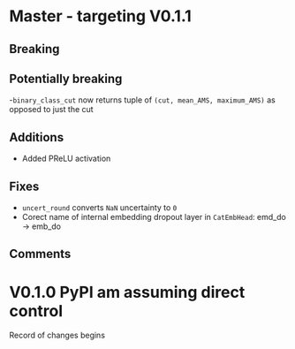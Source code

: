 # Master - targeting V0.1.1

## Breaking

## Potentially breaking

-`binary_class_cut` now returns tuple of `(cut, mean_AMS, maximum_AMS)` as opposed to just the cut

## Additions

- Added PReLU activation

## Fixes

- `uncert_round` converts `NaN` uncertainty to `0`
- Corect name of internal embedding dropout layer in `CatEmbHead`: emd_do -> emb_do

## Comments

# V0.1.0 PyPI am assuming direct control

Record of changes begins